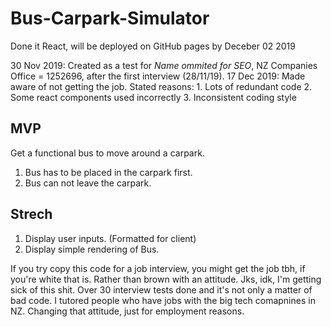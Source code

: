 # Bus-Carpark-Simulator

Done it React, will be deployed on GitHub pages by Deceber 02 2019

30 Nov 2019: Created as a test for *Name ommited for SEO*, NZ Companies Office = 1252696, after the first interview (28/11/19).
17 Dec 2019: Made aware of not getting the job.
              Stated reasons: 
                1. Lots of redundant code
                2. Some react components used incorrectly
                3. Inconsistent coding style
## MVP

Get a functional bus to move around a carpark.
  1. Bus has to be placed in the carpark first.
  2. Bus can not leave the carpark.

## Strech
  1. Display user inputs. (Formatted for client)
  2. Display simple rendering of Bus.

If you try copy this code for a job interview, you might get the job tbh, if you're white that is. Rather than brown with an attitude. Jks, idk, I'm getting sick of this shit. Over 30 interview tests done and it's not only a matter of bad code. I tutored people who have jobs with the big tech comapnines in NZ. Changing that attitude, just for employment reasons.
